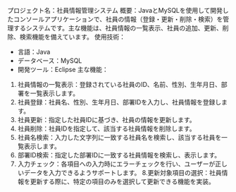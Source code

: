 プロジェクト名：社員情報管理システム
概要：JavaとMySQLを使用して開発したコンソールアプリケーションで、社員の情報（登録・更新・削除・検索）を管理するシステムです。主な機能は、社員情報の一覧表示、社員の追加、更新、削除、検索機能を備えています。
使用技術：
* 言語：Java
* データベース：MySQL
* 開発ツール：Eclipse
主な機能：
1. 社員情報の一覧表示：登録されている社員のID、名前、性別、生年月日、部署を一覧表示します。
2. 社員登録：社員名、性別、生年月日、部署IDを入力し、社員情報を登録します。
3. 社員更新：指定した社員IDに基づき、社員の情報を更新します。
4. 社員削除：社員IDを指定して、該当する社員情報を削除します。
5. 社員名検索：入力した文字列に一致する社員名を検索し、該当する社員を一覧表示します。
6. 部署ID検索：指定した部署IDに一致する社員情報を検索し、表示します。
7. 入力チェック：各項目への入力時にエラーチェックを行い、ユーザーが正しいデータを入力できるようサポートします。
8.更新対象項目の選択：社員情報を更新する際に、特定の項目のみを選択して更新できる機能を実装。
